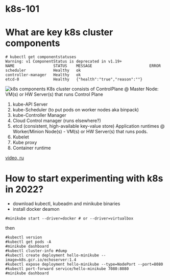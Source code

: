# k8s-101

# What are key k8s cluster components
```
# kubectl get componentstatuses
Warning: v1 ComponentStatus is deprecated in v1.19+
NAME                 STATUS    MESSAGE                         ERROR
scheduler            Healthy   ok
controller-manager   Healthy   ok
etcd-0               Healthy   {"health":"true","reason":""}
```
![k8s components](https://d33wubrfki0l68.cloudfront.net/2475489eaf20163ec0f54ddc1d92aa8d4c87c96b/e7c81/images/docs/components-of-kubernetes.svg)
K8s cluster consists of
ControlPlane 
@ Master Node: VM(s) or HW Server(s) that runs Control Plane
1) kube-API Server
2) kube-Scheduler (to put pods on worker nodes aka binpack) 
3) kube-Controller Manager
4) Cloud Control manager (runs elsewhere?)
5) etcd (consistent, high-available key-value store) 
Application runtimes
@ Worker/Minion Node(s)  - VM(s) or HW Server(s) that runs pods.
6) Kubelet
7) Kube proxy
8) Container runtime

[video, ru](https://www.youtube.com/watch?v=q_nj340pkQo&list=PLg5SS_4L6LYvN1RqaVesof8KAf-02fJSi)

# How to start experimenting with k8s in 2022?
- download kubectl, kubeadm and minikube binaries 
- install docker deamon
```
#minikube start --driver=docker # or --driver=virtualbox
```
then 
```
#kubectl version
#kubectl get pods -A
#minikube dashboard
#kubectl cluster-info #dump
#kubectl create deployment hello-minikube --image=k8s.gcr.io/echoserver:1.4
#kubectl expose deployment hello-minikube --type=NodePort --port=8080
#kubectl port-forward service/hello-minikube 7080:8080
#minikube dashboard
